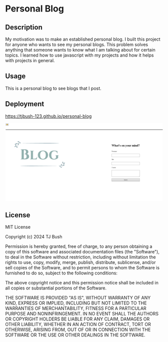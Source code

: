 # Personal Blog

## Description

My motivation was to make an established personal blog. I built this project for anyone who wants to see my personal blogs. This problem solves anything that someone wants to know what I am talking about for certain topics. I learned how to use javascript with my projects and how it helps with projects in general.

## Usage

This is a personal blog to see blogs that I post.

## Deployment 
https://tjbush-123.github.io/personal-blog

![alt text](./images/image.png)

## License
MIT License

Copyright (c) 2024 TJ Bush

Permission is hereby granted, free of charge, to any person obtaining a copy
of this software and associated documentation files (the "Software"), to deal
in the Software without restriction, including without limitation the rights
to use, copy, modify, merge, publish, distribute, sublicense, and/or sell
copies of the Software, and to permit persons to whom the Software is
furnished to do so, subject to the following conditions:

The above copyright notice and this permission notice shall be included in all
copies or substantial portions of the Software.

THE SOFTWARE IS PROVIDED "AS IS", WITHOUT WARRANTY OF ANY KIND, EXPRESS OR
IMPLIED, INCLUDING BUT NOT LIMITED TO THE WARRANTIES OF MERCHANTABILITY,
FITNESS FOR A PARTICULAR PURPOSE AND NONINFRINGEMENT. IN NO EVENT SHALL THE
AUTHORS OR COPYRIGHT HOLDERS BE LIABLE FOR ANY CLAIM, DAMAGES OR OTHER
LIABILITY, WHETHER IN AN ACTION OF CONTRACT, TORT OR OTHERWISE, ARISING FROM,
OUT OF OR IN CONNECTION WITH THE SOFTWARE OR THE USE OR OTHER DEALINGS IN THE
SOFTWARE.


